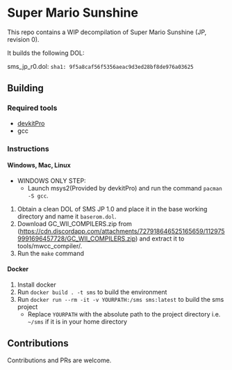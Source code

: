 # Super Mario Sunshine

This repo contains a WIP decompilation of Super Mario Sunshine (JP, revision 0).

It builds the following DOL:

sms_jp_r0.dol: `sha1: 9f5a8caf56f5356aeac9d3ed28bf8de976a03625`

## Building

### Required tools

* [devkitPro](https://devkitpro.org/wiki/Getting_Started)
* gcc

### Instructions

#### Windows, Mac, Linux

* WINDOWS ONLY STEP:
	- Launch msys2(Provided by devkitPro) and run the command `pacman -S gcc`.

1. Obtain a clean DOL of SMS JP 1.0 and place it in the base working directory and name it `baserom.dol`.
2. Download GC_WII_COMPILERS.zip from (https://cdn.discordapp.com/attachments/727918646525165659/1129759991696457728/GC_WII_COMPILERS.zip) and extract it to tools/mwcc_compiler/.
3. Run the `make` command

#### Docker

1. Install docker
2. Run `docker build . -t sms` to build the environment
3. Run `docker run --rm -it -v YOURPATH:/sms sms:latest` to build the sms project
    * Replace `YOURPATH` with the absolute path to the project directory i.e. `~/sms` if it is in your home directory

## Contributions

Contributions and PRs are welcome.
